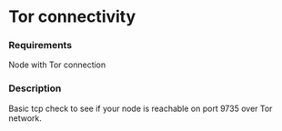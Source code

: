 # Tor connectivity

### Requirements

Node with Tor connection

### Description

Basic tcp check to see if your node is reachable on port 9735 over Tor network.
